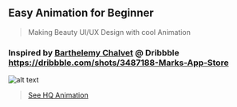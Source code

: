 ## Easy Animation for Beginner
> Making Beauty UI/UX Design with cool Animation

### Inspired by [Barthelemy Chalvet](https://dribbble.com/BarthelemyChalvet) @ Dribbble https://dribbble.com/shots/3487188-Marks-App-Store

![alt text](https://thumbs.gfycat.com/ConstantCrazyArmedcrab-size_restricted.gif "My Animation")


> [See HQ Animation](https://gfycat.com/ConstantCrazyArmedcrab)


